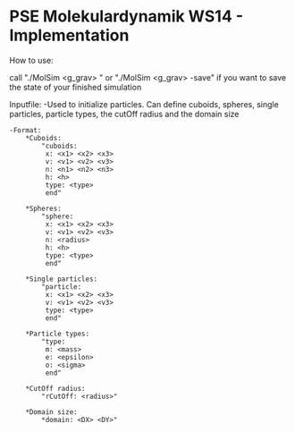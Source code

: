 PSE Molekulardynamik WS14 - Implementation
=======

How to use:

call "./MolSim <inputfile> <endTime> <deltaTime> <g_grav> <initialTemp>"
or "./MolSim <inputfile> <endTime> <deltaTime> <g_grav> <initialTemp> -save" if you want to save the state of your finished simulation

Inputfile:
	-Used to initialize particles. Can define cuboids, spheres, single particles, particle types, the cutOff radius and the domain size

	-Format:
		*Cuboids:
			"cuboids:
			 x: <x1> <x2> <x3>
			 v: <v1> <v2> <v3>
			 n: <n1> <n2> <n3>
			 h: <h>
			 type: <type>
			 end"
		
		*Spheres:
			"sphere:
			 x: <x1> <x2> <x3>
			 v: <v1> <v2> <v3>
			 n: <radius>
			 h: <h>
			 type: <type>
			 end"
		
		*Single particles:
			"particle:
			 x: <x1> <x2> <x3>
			 v: <v1> <v2> <v3>
			 type: <type>
			 end"
			 
		*Particle types:
			"type:
			 m: <mass>
			 e: <epsilon>
			 o: <sigma>
			 end"
			 
		*CutOff radius:
			"rCutOff: <radius>"
			
		*Domain size:
			*domain: <DX> <DY>"
			
			 
			 